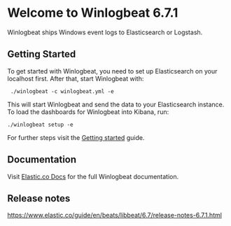 # Welcome to Winlogbeat 6.7.1

Winlogbeat ships Windows event logs to Elasticsearch or Logstash.

## Getting Started

To get started with Winlogbeat, you need to set up Elasticsearch on
your localhost first. After that, start Winlogbeat with:

     ./winlogbeat -c winlogbeat.yml -e

This will start Winlogbeat and send the data to your Elasticsearch
instance. To load the dashboards for Winlogbeat into Kibana, run:

    ./winlogbeat setup -e

For further steps visit the
[Getting started](https://www.elastic.co/guide/en/beats/winlogbeat/6.7/winlogbeat-getting-started.html) guide.

## Documentation

Visit [Elastic.co Docs](https://www.elastic.co/guide/en/beats/winlogbeat/6.7/index.html)
for the full Winlogbeat documentation.

## Release notes

https://www.elastic.co/guide/en/beats/libbeat/6.7/release-notes-6.7.1.html
